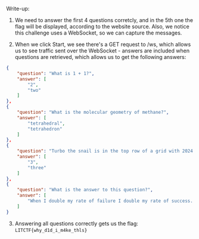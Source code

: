 Write-up:

1. We need to answer the first 4 questions corretcly, and in the 5th one the flag will
be displayed, according to the website source. Also, we notice this challenge uses a WebSocket,
so we can capture the messages.

2. When we click Start, we see there's a GET request to /ws, which allows us to see 
traffic sent over the WebSocket - answers are included when questions are retrieved,
which allows us to get the following answers: <br>

```json
{
	"question": "What is 1 + 1?",
	"answer": [
		"2",
		"two"
	]
},
{
	"question": "What is the molecular geometry of methane?",
	"answer": [
		"tetrahedral",
		"tetrahedron"
	]
}, 
{
	"question": "Turbo the snail is in the top row of a grid with 2024 rows and 2023 columns and\nwants to get to the bottom row. However, there are 2022 hidden monsters, one in\nevery row except the first and last, with no two monsters in the same column.\nTurbo makes a series of attempts to go from the first row to the last row. On\neach attempt, he chooses to start on any cell in the first row, then repeatedly moves\nto an orthogonal neighbor. (He is allowed to return to a previously visited cell.) If\nTurbo reaches a cell with a monster, his attempt ends and he is transported back to\nthe first row to start a new attempt. The monsters do not move between attempts,\nand Turbo remembers whether or not each cell he has visited contains a monster. If\nhe reaches any cell in the last row, his attempt ends and Turbo wins.\nFind the smallest integer n such that Turbo has a strategy which guarantees being\nable to reach the bottom row in at most n attempts, regardless of how the monsters\nare placed.",
	"answer": [
		"3",
		"three"
	]
},
{
	"question": "What is the answer to this question?",
	"answer": [
		"When I double my rate of failure I double my rate of success. - James Swanwick"
	]
}
```

3. Answering all questions correctly gets us the flag: `LITCTF{why_d1d_i_m4ke_thls}`